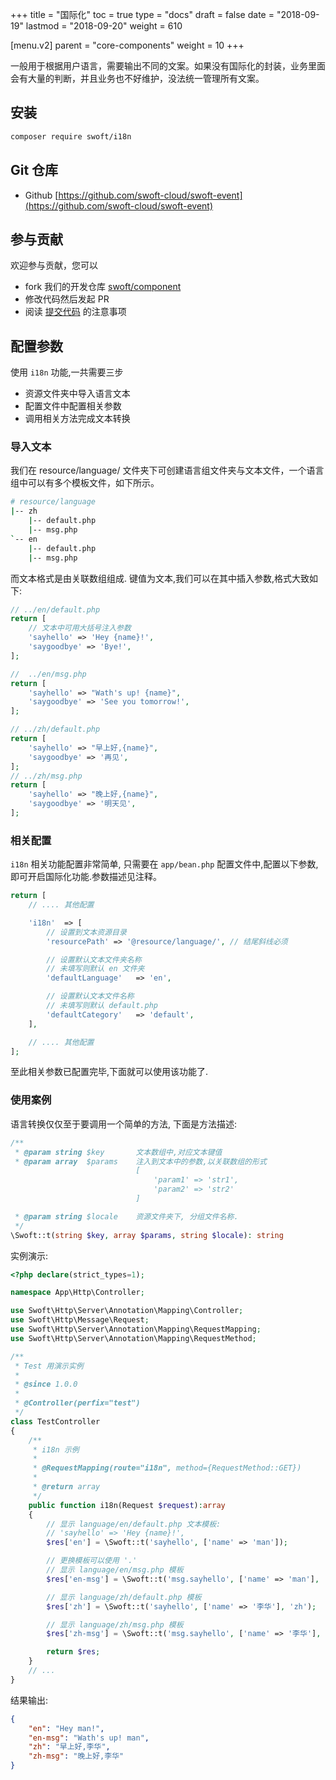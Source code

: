 +++
title = "国际化"
toc = true
type = "docs"
draft = false
date = "2018-09-19"
lastmod = "2018-09-20"
weight = 610

[menu.v2]
  parent = "core-components"
  weight = 10
+++

一般用于根据用户语言，需要输出不同的文案。如果没有国际化的封装，业务里面会有大量的判断，并且业务也不好维护，没法统一管理所有文案。

## 安装

```bash
composer require swoft/i18n
```

## Git 仓库

* Github [https://github.com/swoft-cloud/swoft-event](https://github.com/swoft-cloud/swoft-event)

## 参与贡献

欢迎参与贡献，您可以

* fork 我们的开发仓库 [swoft/component](https://github.com/swoft-cloud/swoft-component)
* 修改代码然后发起 PR
* 阅读 [提交代码](/documents/v2/contribute/sub-codes/) 的注意事项

## 配置参数

使用 `i18n` 功能,一共需要三步

* 资源文件夹中导入语言文本
* 配置文件中配置相关参数
* 调用相关方法完成文本转换

### 导入文本

我们在 resource/language/ 文件夹下可创建语言组文件夹与文本文件，一个语言组中可以有多个模板文件，如下所示。

```bash
# resource/language
|-- zh
    |-- default.php
    |-- msg.php
`-- en
    |-- default.php
    |-- msg.php
```

而文本格式是由关联数组组成. 键值为文本,我们可以在其中插入参数,格式大致如下:

```php
// ../en/default.php
return [
    // 文本中可用大括号注入参数
    'sayhello' => 'Hey {name}!',
    'saygoodbye' => 'Bye!',
];

//  ../en/msg.php
return [
    'sayhello' => "Wath's up! {name}",
    'saygoodbye' => 'See you tomorrow!',
];

// ../zh/default.php
return [
    'sayhello' => "早上好,{name}",
    'saygoodbye' => '再见',
];
// ../zh/msg.php
return [
    'sayhello' => "晚上好,{name}",
    'saygoodbye' => '明天见',
];
```

### 相关配置

`i18n` 相关功能配置非常简单, 只需要在 `app/bean.php` 配置文件中,配置以下参数,即可开启国际化功能.参数描述见注释。

```php
return [
    // .... 其他配置

    'i18n'  => [
        // 设置到文本资源目录
        'resourcePath' => '@resource/language/', // 结尾斜线必须

        // 设置默认文本文件夹名称
        // 未填写则默认 en 文件夹
        'defaultLanguage'   => 'en',

        // 设置默认文本文件名称
        // 未填写则默认 default.php
        'defaultCategory'   => 'default',
    ],

    // .... 其他配置
];
```

至此相关参数已配置完毕,下面就可以使用该功能了.

### 使用案例

语言转换仅仅至于要调用一个简单的方法, 下面是方法描述:

```php
/**
 * @param string $key       文本数组中,对应文本键值
 * @param array  $params    注入到文本中的参数,以关联数组的形式
                            [
                                'param1' => 'str1',
                                'param2' => 'str2'
                            ]

 * @param string $locale    资源文件夹下, 分组文件名称.
 */
\Swoft::t(string $key, array $params, string $locale): string
```

实例演示:

```php
<?php declare(strict_types=1);

namespace App\Http\Controller;

use Swoft\Http\Server\Annotation\Mapping\Controller;
use Swoft\Http\Message\Request;
use Swoft\Http\Server\Annotation\Mapping\RequestMapping;
use Swoft\Http\Server\Annotation\Mapping\RequestMethod;

/**
 * Test 用演示实例
 *
 * @since 1.0.0
 *
 * @Controller(perfix="test")
 */
class TestController
{
    /**
     * i18n 示例
     *
     * @RequestMapping(route="i18n", method={RequestMethod::GET})
     *
     * @return array
     */
    public function i18n(Request $request):array
    {
        // 显示 language/en/default.php 文本模板:
        // 'sayhello' => 'Hey {name}!',
        $res['en'] = \Swoft::t('sayhello', ['name' => 'man']);

        // 更换模板可以使用 '.'
        // 显示 language/en/msg.php 模板
        $res['en-msg'] = \Swoft::t('msg.sayhello', ['name' => 'man'], 'en');

        // 显示 language/zh/default.php 模板
        $res['zh'] = \Swoft::t('sayhello', ['name' => '李华'], 'zh');

        // 显示 language/zh/msg.php 模板
        $res['zh-msg'] = \Swoft::t('msg.sayhello', ['name' => '李华'], 'zh');

        return $res;
    }
    // ...
}
```

结果输出:

```json
{
    "en": "Hey man!",
    "en-msg": "Wath's up! man",
    "zh": "早上好,李华",
    "zh-msg": "晚上好,李华"
}
```
